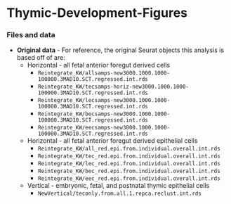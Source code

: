 # Thymic-Development-Figures

### Files and data

-   **Original data** - For reference, the original Seurat objects this
    analysis is based off of are:
    -   Horizontal - all fetal anterior foregut derived cells
        -   `Reintegrate_KW/allsamps-new3000.1000.1000-100000.3MAD10.SCT.regressed.int.rds`
        -   `Reintegrate_KW/tecsamps-horiz-new3000.1000.1000-100000.3MAD10.SCT.regressed.int.rds`
        -   `Reintegrate_KW/lecsamps-new3000.1000.1000-100000.3MAD10.SCT.regressed.int.rds`
        -   `Reintegrate_KW/becsamps-new3000.1000.1000-100000.3MAD10.SCT.regressed.int.rds`
        -   `Reintegrate_KW/eecsamps-new3000.1000.1000-100000.3MAD10.SCT.regressed.int.rds`
    -   Horizontal - all fetal anterior foregut derived epithelial cells
        -   `Reintegrate_KW/all_red.epi.from.individual.overall.int.rds`
        -   `Reintegrate_KW/tec_red.epi.from.individual.overall.int.rds`
        -   `Reintegrate_KW/lec_red.epi.from.individual.overall.int.rds`
        -   `Reintegrate_KW/bec_red.epi.from.individual.overall.int.rds`
        -   `Reintegrate_KW/eec_red.epi.from.individual.overall.int.rds`
    -   Vertical - embryonic, fetal, and postnatal thymic epithelial cells
        -   `NewVertical/teconly.from.all.1.repca.reclust.int.rds`

